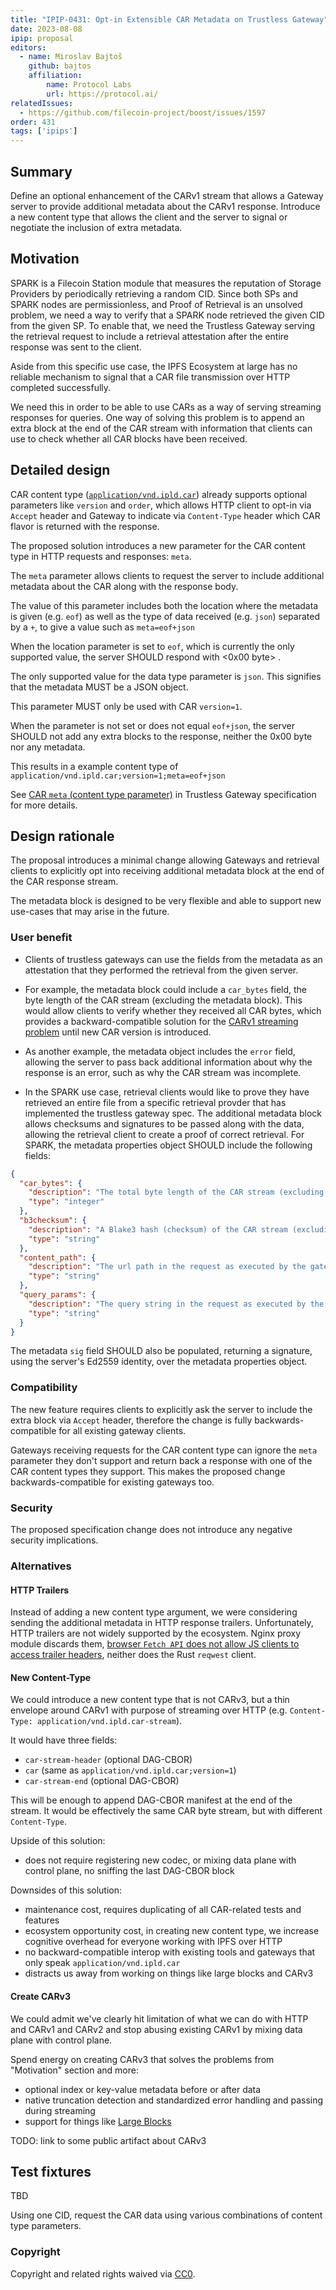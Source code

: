 ```yaml
---
title: "IPIP-0431: Opt-in Extensible CAR Metadata on Trustless Gateway"
date: 2023-08-08
ipip: proposal
editors:
  - name: Miroslav Bajtoš
    github: bajtos
    affiliation:
        name: Protocol Labs
        url: https://protocol.ai/
relatedIssues:
  - https://github.com/filecoin-project/boost/issues/1597
order: 431
tags: ['ipips']
---
```


## Summary

Define an optional enhancement of the CARv1 stream that allows a Gateway server to provide
additional metadata about the CARv1 response. Introduce a new content type that allows the client
and the server to signal or negotiate the inclusion of extra metadata.

## Motivation

SPARK is a Filecoin Station module that measures the reputation of Storage Providers by periodically
retrieving a random CID. Since both SPs and SPARK nodes are permissionless, and Proof of Retrieval
is an unsolved problem, we need a way to verify that a SPARK node retrieved the given CID from the
given SP. To enable that, we need the Trustless Gateway serving the retrieval request to include a
retrieval attestation after the entire response was sent to the client.

Aside from this specific use case, the IPFS Ecosystem at large has no reliable
mechanism to signal that a CAR file transmission over HTTP completed successfully.

We need this in order to be able to use CARs as a way of serving streaming
responses for queries. One way of solving this problem is to append an extra block at the end of the
CAR stream with information that clients can use to check whether all CAR blocks have been received.

## Detailed design

CAR content type
([`application/vnd.ipld.car`](https://www.iana.org/assignments/media-types/application/vnd.ipld.car))
already supports optional parameters like `version` and `order`, which allows
HTTP client to opt-in via `Accept` header and Gateway to indicate via
`Content-Type` header which CAR flavor is returned with the response.

The proposed solution introduces a new parameter for the CAR content type in HTTP requests
and responses: `meta`.

The `meta` parameter allows clients to request the server to include additional metadata about the CAR along with the response body.

The value of this parameter includes both the location where the metadata is given (e.g. `eof`) as well as the type of data received (e.g. `json`) separated by a `+`, to give a value such as `meta=eof+json`

When the location parameter is set to `eof`, which is currently the only supported value, the server SHOULD respond with <Response body as CARv1 stream> <0x00 byte> <Metadata>.

The only supported value for the data type parameter is `json`. This signifies that the metadata MUST be a JSON object.

This parameter MUST only be used with CAR `version=1`.

When the parameter is not set or does not equal `eof+json`, the server SHOULD not add any extra blocks to the response, neither the 0x00 byte nor any metadata.

This results in a example content type of `application/vnd.ipld.car;version=1;meta=eof+json`

See [CAR `meta` (content type parameter)](/http-gateways/trustless-gateway/#car-meta-content-type-parameter)
in Trustless Gateway specification for more details.

## Design rationale

The proposal introduces a minimal change allowing Gateways and retrieval clients to explicitly opt
into receiving additional metadata block at the end of the CAR response stream.

The metadata block is designed to be very flexible and able to support new use-cases that may arise
in the future.

### User benefit

- Clients of trustless gateways can use the fields from the metadata as an attestation that they
performed the retrieval from the given server.

- For example, the metadata block could include a `car_bytes` field, the byte length of the CAR stream (excluding the metadata block). This would allow clients to verify whether they received all CAR
bytes, which provides a backward-compatible solution for the [CARv1 streaming problem](https://github.com/ipfs/specs/pull/332) until new CAR version is introduced.

- As another example, the metadata object includes the `error` field, allowing the server to pass back additional information about why the response is an error, such as why the CAR stream was incomplete.

- In the SPARK use case, retrieval clients would like to prove they have retrieved an entire file from a specific retrieval provder that has implemented the trustless gateway spec. The additional metadata block allows checksums and signatures to be passed along with the data, allowing the retrieval client to create a proof of correct retrieval. For SPARK, the metadata properties object SHOULD include the following fields:

```json
{
  "car_bytes": {
    "description": "The total byte length of the CAR stream (excluding the 0x00 byte and the metadata block)",
    "type": "integer"
  },
  "b3checksum": {
    "description": "A Blake3 hash (checksum) of the CAR stream (excluding the 0x00 byte and the metadata block)",
    "type": "string"
  },
  "content_path": {
    "description": "The url path in the request as executed by the gateway",
    "type": "string"
  },
  "query_params": {
    "description": "The query string in the request as executed by the gateway",
    "type": "string"
  }
}
```
The metadata `sig` field SHOULD also be populated, returning a signature, using the server's Ed2559 identity, over the metadata properties object.

### Compatibility

The new feature requires clients to explicitly ask the server to include the extra block via `Accept` header,
therefore the change is fully backwards-compatible for all existing gateway clients.

Gateways receiving requests for the CAR content type can ignore the `meta` parameter they don't
support and return back a response with one of the CAR content types they support. This makes the
proposed change backwards-compatible for existing gateways too.


### Security

The proposed specification change does not introduce any negative security implications.

### Alternatives

#### HTTP Trailers

Instead of adding a new content type argument, we were considering sending the additional metadata
in HTTP response trailers. Unfortunately, HTTP trailers are not widely supported by the ecosystem.
Nginx proxy module discards them, [browser `Fetch API` does not allow JS clients to access trailer
headers](https://github.com/mdn/browser-compat-data/issues/14703), neither does the Rust `reqwest` client.

#### New Content-Type

We could introduce a new content type that is not CARv3, but a thin envelope
around CARv1 with purpose of streaming over HTTP (e.g. `Content-Type:
application/vnd.ipld.car-stream`).

It would have three fields:
- `car-stream-header` (optional DAG-CBOR)
- `car` (same as `application/vnd.ipld.car;version=1`)
- `car-stream-end` (optional DAG-CBOR)

This will be enough to append DAG-CBOR  manifest at the end of the stream. It
would be effectively the same CAR byte stream, but with different
`Content-Type`.

Upside of this solution:

- does not require registering new codec, or mixing data plane with control
  plane, no sniffing the last DAG-CBOR block

Downsides of this solution:

- maintenance cost, requires duplicating of all CAR-related tests and features
- ecosystem opportunity cost, in creating new content type, we increase
  cognitive overhead for everyone working with IPFS over HTTP
- no backward-compatible interop with existing tools and gateways that only
  speak `application/vnd.ipld.car`
- distracts us away from working on things like large blocks and CARv3

#### Create CARv3

We could admit we've clearly hit limitation of what we can do with HTTP and CARv1 and CARv2 and stop abusing existing CARv1 by mixing data plane with control plane.

Spend energy on creating CARv3 that solves the problems from "Motivation" section and more:
- optional index or key-value metadata before or after data
- native truncation detection and standardized error handling and passing during streaming
- support for things like [Large Blocks](https://discuss.ipfs.tech/t/supporting-large-ipld-blocks/15093/)

TODO: link to some public  artifact about CARv3

## Test fixtures

TBD

Using one CID, request the CAR data using various combinations of content type parameters.

### Copyright

Copyright and related rights waived via [CC0](https://creativecommons.org/publicdomain/zero/1.0/).
